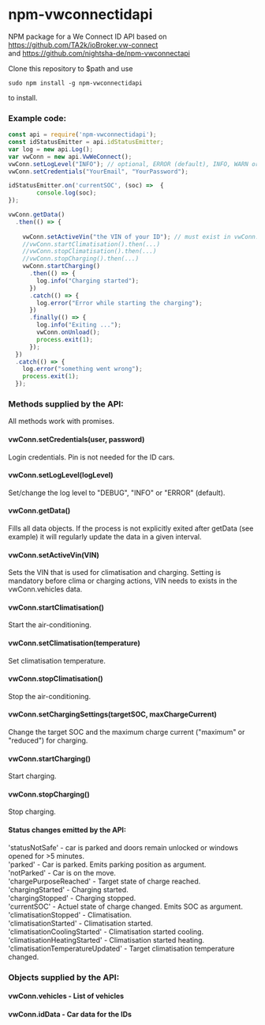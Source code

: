 # npm-vwconnectidapi
NPM package for a We Connect ID API based on https://github.com/TA2k/ioBroker.vw-connect  
and https://github.com/nightsha-de/npm-vwconnectapi

Clone this repository to $path and use
```
sudo npm install -g npm-vwconnectidapi
```
to install.

### Example code:

```javascript
const api = require('npm-vwconnectidapi');
const idStatusEmitter = api.idStatusEmitter;
var log = new api.Log();
var vwConn = new api.VwWeConnect();
vwConn.setLogLevel("INFO"); // optional, ERROR (default), INFO, WARN or DEBUG
vwConn.setCredentials("YourEmail", "YourPassword");

idStatusEmitter.on('currentSOC', (soc) =>  {
        console.log(soc);
});

vwConn.getData()
  .then(() => {
    
    vwConn.setActiveVin("the VIN of your ID"); // must exist in vwConn.vehicles
    //vwConn.startClimatisation().then(...)
    //vwConn.stopClimatisation().then(...)
    //vwConn.stopCharging().then(...)
    vwConn.startCharging()
      .then(() => {
        log.info("Charging started");
      })
      .catch(() => {
        log.error("Error while starting the charging");
      })
      .finally(() => {
        log.info("Exiting ...");
        vwConn.onUnload();
        process.exit(1);
      });
  })
  .catch(() => {
    log.error("something went wrong");
    process.exit(1);
  });
```

### Methods supplied by the API:
All methods work with promises.

#### vwConn.setCredentials(user, password)
Login credentials. Pin is not needed for the ID cars.

#### vwConn.setLogLevel(logLevel)
Set/change the log level to "DEBUG", "INFO" or "ERROR" (default).

#### vwConn.getData()
Fills all data objects. If the process is not explicitly exited after getData (see example) it will regularly update the data in a given interval.

#### vwConn.setActiveVin(VIN)
Sets the VIN that is used for climatisation and charging. Setting is mandatory before clima or charging actions, VIN needs to exists in the vwConn.vehicles data.

#### vwConn.startClimatisation()
Start the air-conditioning.

#### vwConn.setClimatisation(temperature)
Set climatisation temperature.

#### vwConn.stopClimatisation()
Stop the air-conditioning.

#### vwConn.setChargingSettings(targetSOC, maxChargeCurrent)
Change the target SOC and the maximum charge current ("maximum" or "reduced") for charging.

#### vwConn.startCharging()
Start charging.

#### vwConn.stopCharging()
Stop charging.

#### Status changes emitted by the API:
'statusNotSafe' - car is parked and doors remain unlocked or windows opened for >5 minutes.  
'parked' - Car is parked. Emits parking position as argument.  
'notParked' - Car is on the move.  
'chargePurposeReached' - Target state of charge reached.  
'chargingStarted' - Charging started.  
'chargingStopped' - Charging stopped.  
'currentSOC' - Actuel state of charge changed. Emits SOC as argument.  
'climatisationStopped' - Climatisation.  
'climatisationStarted' - Climatisation started.  
'climatisationCoolingStarted' - Climatisation started cooling.  
'climatisationHeatingStarted' - Climatisation started heating.  
'climatisationTemperatureUpdated' - Target climatisation temperature changed.  

### Objects supplied by the API:

#### vwConn.vehicles - List of vehicles

#### vwConn.idData - Car data for the IDs

